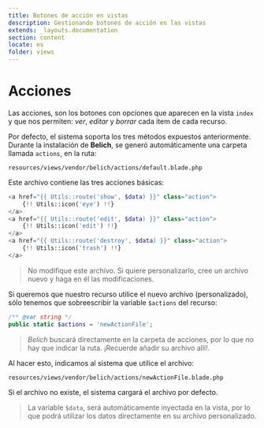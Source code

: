 ```yaml
---
title: Botones de acción en vistas
description: Gestionando botones de acción en las vistas
extends: _layouts.documentation
section: content
locate: es
folder: views
---
```


# Acciones

Las acciones, son los botones con opciones que aparecen en la vista `index` y que nos permiten: *ver*, *editar* y *borrar* cada item de cada recurso.

Por defecto, el sistema soporta los tres métodos expuestos anteriormente. Durante la instalación de **Belich**, se generó automáticamente una carpeta llamada `actions`, en la ruta:

`resources/views/vendor/belich/actions/default.blade.php`

Este archivo contiene las tres acciones básicas:

```php
<a href="{{ Utils::route('show', $data) }}" class="action">
    {!! Utils::icon('eye') !!}
</a>
<a href="{{ Utils::route('edit', $data) }}" class="action">
    {!! Utils::icon('edit') !!}
</a>
<a href="{{ Utils::route('destroy', $data) }}" class="action">
    {!! Utils::icon('trash') !!}
</a>
```

>No modifique este archivo. Si quiere personalizarlo, cree un archivo nuevo y haga en él las modificaciones.

Si queremos que nuestro recurso utilice el nuevo archivo (personalizado), sólo tenemos que sobreescribir la variable `$actions` del recurso:

```php
/** @var string */
public static $actions = 'newActionFile';
```

>*Belich* buscará directamente en la carpeta de acciones, por lo que no hay que indicar la ruta. ¡Recuerde añadir su archivo allí!.

Al hacer esto, indicamos al sistema que utilice el archivo:

`resources/views/vendor/belich/actions/newActionFile.blade.php`

Si el archivo no existe, el sistema cargará el archivo por defecto.

>La variable `$data`, será automáticamente inyectada en la vista, por lo que podrá utilizar los datos directamente en su archivo personalizado.
